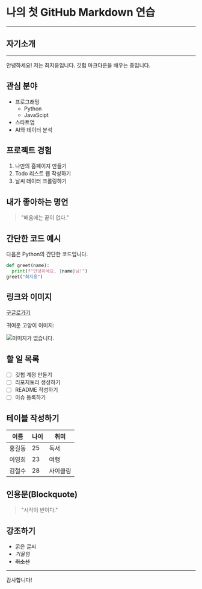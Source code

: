 # 나의 첫 GitHub Markdown 연습
____
## 자기소개
____
안녕하세요! 저는 최지웅입니다. 깃헙 마크다운을 배우는 중입니다.

## 관심 분야
* 프로그래밍
  * Python
  * JavaScipt
* 스타트업
* AI와 데이터 분석

## 프로젝트 경험
1. 나만의 홈페이지 만들기
2. Todo 리스트 웹 작성하기
3. 날씨 데이터 크롤링하기

## 내가 좋아하는 명언
> "배움에는 끝이 없다."

## 간단한 코드 예시
다음은 Python의 간단한 코드입니다.
```python
def greet(name):
  print(f"안녕하세요, {name}님!")
greet("최지웅")
```
## 링크와 이미지
[구글로가기](google.com)

귀여운 고양이 이미지:

![이미지가 없습니다.](https://encrypted-tbn0.gstatic.com/images?q=tbn:ANd9GcSDDEu5F7Sq7jXwsI0xJuvNZVopyG_LwuE2qA&s)

## 할 일 목록
- [ ] 깃헙 계정 만들기
- [ ] 리포지토리 생성하기
- [ ] README 작성하기
- [ ] 이슈 등록하기

## 테이블 작성하기
|이름|나이|취미|
|---|---|---|
|홍길동|25|독서|
|이영희|23|여행|
|김철수|28|사이클링|

## 인용문(Blockquote)
> "시작이 반이다."

## 강조하기
- 굵은 글씨
- _기울임_
- ~~취소선~~
____
감사합니다!


















